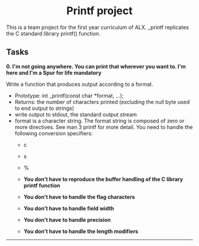 <h1 align = "center">Printf project</h1>

This is a team project for the first year curriculum of ALX. _printf replicates the C standard library printf() function.

## Tasks

**0. I'm not going anywhere. You can print that wherever you want to. I'm here and I'm a Spur for life
mandatory**

Write a function that produces output according to a format.

- 	Prototype: int _printf(const char *format, ...);
- 	Returns: the number of characters printed (excluding the null byte used to end output to strings)
- 	write output to stdout, the standard output stream
- 	format is a character string. The format string is composed of zero or more directives. See man 3 printf for more detail. You need to handle the following conversion specifiers:
	- c
	- s
	- %

	- **You don’t have to reproduce the buffer handling of the C library printf function**
	- **You don’t have to handle the flag characters**
	- **You don’t have to handle field width**
	- **You don’t have to handle precision**
	- **You don’t have to handle the length modifiers**
---

